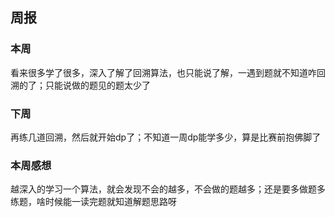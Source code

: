 ## 周报

### 本周

看来很多学了很多，深入了解了回溯算法，也只能说了解，一遇到题就不知道咋回溯的了；只能说做的题见的题太少了

### 下周

再练几道回溯，然后就开始dp了；不知道一周dp能学多少，算是比赛前抱佛脚了

### 本周感想

越深入的学习一个算法，就会发现不会的越多，不会做的题越多；还是要多做题多练题，啥时候能一读完题就知道解题思路呀
